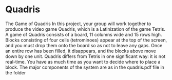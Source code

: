 # Quadris
The Game of Quadris
In this project, your group will work together to produce the video game Quadris, which is a Latinization of the game Tetris.
A game of Quadris consists of a board, 11 columns wide and 15 rows high. Blocks consisting of four cells (tetrominoes) appear at the top of the screen, and you must drop them onto the board so as not to leave any gaps. Once an entire row has been filled, it disappears, and the blocks above move down by one unit.
Quadris differs from Tetris in one significant way: it is not real-time. You have as much time as you want to decide where to place a block.
The major components of the system are as in the quadris.pdf file in the folder
